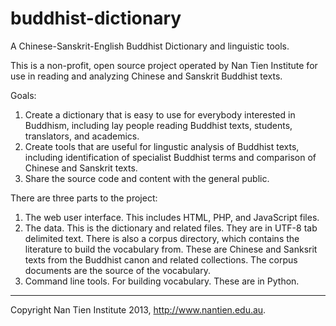 buddhist-dictionary
===================

A Chinese-Sanskrit-English Buddhist Dictionary and linguistic tools.

This is a non-profit, open source project operated by Nan Tien Institute for use in reading and analyzing Chinese
and Sanskrit Buddhist texts.

Goals:
1. Create a dictionary that is easy to use for everybody interested in Buddhism, 
   including lay people reading Buddhist texts, students, translators, and academics.
2. Create tools that are useful for lingustic analysis of Buddhist texts, including 
   identification of specialist Buddhist terms and comparison of Chinese and Sanskrit texts.
3. Share the source code and content with the general public.

There are three parts to the project:
1. The web user interface. This includes HTML, PHP, and JavaScript files.
2. The data. This is the dictionary and related files. They are in UTF-8 tab delimited text.
   There is also a corpus directory, which contains the literature to build the vocabulary
   from. These are Chinese and Sanksrit texts from the Buddhist canon and related 
   collections. The corpus documents are the source of the vocabulary.
3. Command line tools. For building vocabulary. These are in Python.

----------
Copyright Nan Tien Institute 2013, http://www.nantien.edu.au.
